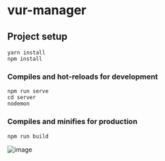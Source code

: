 # vur-manager

## Project setup
```
yarn install
npm install
```

### Compiles and hot-reloads for development
```
npm run serve
cd server
nodemon
```

### Compiles and minifies for production
```
npm run build
```
![image](https://user-images.githubusercontent.com/48718552/160929542-064feedf-87da-4e03-babd-c7bf88619981.png)

